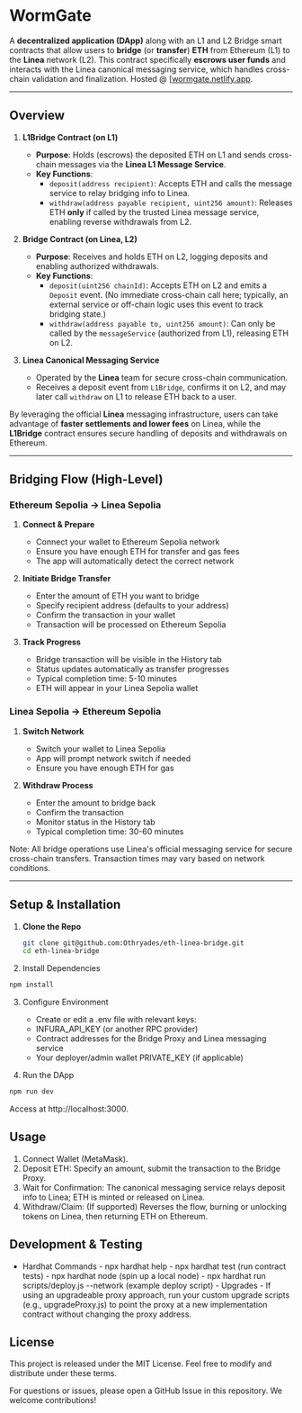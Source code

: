 # WormGate

A **decentralized application (DApp)** along with an L1 and L2 Bridge smart contracts that allow users to **bridge** (or **transfer**) **ETH** from Ethereum (L1) to the **Linea** network (L2). This contract specifically **escrows user funds** and interacts with the Linea canonical messaging service, which handles cross-chain validation and finalization. Hosted @ [[wormgate.netlify.app](https://wormgate.netlify.app/](https://wormgate.netlify.app/)).

---

## Overview

1. **L1Bridge Contract (on L1)**  
   - **Purpose**: Holds (escrows) the deposited ETH on L1 and sends cross-chain messages via the **Linea L1 Message Service**.  
   - **Key Functions**:  
     - `deposit(address recipient)`: Accepts ETH and calls the message service to relay bridging info to Linea.  
     - `withdraw(address payable recipient, uint256 amount)`: Releases ETH **only** if called by the trusted Linea message service, enabling reverse withdrawals from L2.  

2. **Bridge Contract (on Linea, L2)**  
   - **Purpose**: Receives and holds ETH on L2, logging deposits and enabling authorized withdrawals.  
   - **Key Functions**:  
      - `deposit(uint256 chainId)`: Accepts ETH on L2 and emits a `Deposit` event. (No immediate cross-chain call here; typically, an external service or off-chain logic uses this event to track bridging state.)  
      - `withdraw(address payable to, uint256 amount)`: Can only be called by the `messageService` (authorized from L1), releasing ETH on L2.  

3. **Linea Canonical Messaging Service**  
   - Operated by the **Linea** team for secure cross-chain communication.  
   - Receives a deposit event from `L1Bridge`, confirms it on L2, and may later call `withdraw` on L1 to release ETH back to a user.

By leveraging the official **Linea** messaging infrastructure, users can take advantage of **faster settlements and lower fees** on Linea, while the **L1Bridge** contract ensures secure handling of deposits and withdrawals on Ethereum.

---

## Bridging Flow (High-Level)

### Ethereum Sepolia → Linea Sepolia
1. **Connect & Prepare**
   - Connect your wallet to Ethereum Sepolia network
   - Ensure you have enough ETH for transfer and gas fees
   - The app will automatically detect the correct network

2. **Initiate Bridge Transfer**
   - Enter the amount of ETH you want to bridge
   - Specify recipient address (defaults to your address)
   - Confirm the transaction in your wallet
   - Transaction will be processed on Ethereum Sepolia

3. **Track Progress**
   - Bridge transaction will be visible in the History tab
   - Status updates automatically as transfer progresses
   - Typical completion time: 5-10 minutes
   - ETH will appear in your Linea Sepolia wallet

### Linea Sepolia → Ethereum Sepolia
1. **Switch Network**
   - Switch your wallet to Linea Sepolia
   - App will prompt network switch if needed
   - Ensure you have enough ETH for gas

2. **Withdraw Process**
   - Enter the amount to bridge back
   - Confirm the transaction
   - Monitor status in the History tab
   - Typical completion time: 30-60 minutes

Note: All bridge operations use Linea's official messaging service for secure cross-chain transfers. Transaction times may vary based on network conditions.

---

## Setup & Installation

1. **Clone the Repo**  
   ```bash
   git clone git@github.com:Othryades/eth-linea-bridge.git
   cd eth-linea-bridge

2.	Install Dependencies
   ```bash
   npm install
   ```

3.	Configure Environment
	- Create or edit a .env file with relevant keys:
	- INFURA_API_KEY (or another RPC provider)
	- Contract addresses for the Bridge Proxy and Linea messaging service
	- Your deployer/admin wallet PRIVATE_KEY (if applicable)

4.	Run the DApp
   ```bash
   npm run dev
   ```

   Access at http://localhost:3000.

## Usage

1.	Connect Wallet (MetaMask).
2.	Deposit ETH: Specify an amount, submit the transaction to the Bridge Proxy.
3.	Wait for Confirmation: The canonical messaging service relays deposit info to Linea; ETH is minted or released on Linea.
4.	Withdraw/Claim: (If supported) Reverses the flow, burning or unlocking tokens on Linea, then returning ETH on Ethereum.

## Development & Testing
	
   - Hardhat Commands
	- npx hardhat help
	- npx hardhat test (run contract tests)
	- npx hardhat node (spin up a local node)
	- npx hardhat run scripts/deploy.js --network <network> (example deploy script)
	- Upgrades
	- If using an upgradeable proxy approach, run your custom upgrade scripts (e.g., upgradeProxy.js) to point the proxy at a new implementation contract without changing the proxy address.

## License

This project is released under the MIT License. Feel free to modify and distribute under these terms.

For questions or issues, please open a GitHub Issue in this repository. We welcome contributions!
